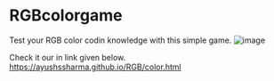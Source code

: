 # RGBcolorgame
 Test your RGB color codin knowledge with this simple game.
 ![image](https://user-images.githubusercontent.com/90030837/135627178-5ff7687e-0360-4720-8d44-a3edbcb7cd8c.png)

 Check it our in link given below.
https://ayushssharma.github.io/RGB/color.html
